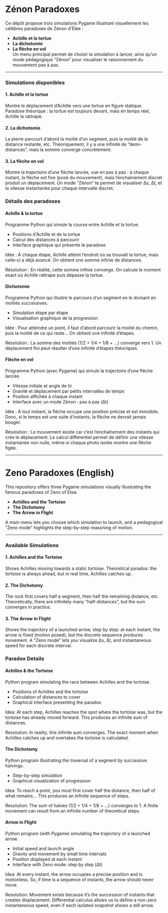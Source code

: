 # Zénon Paradoxes

Ce dépôt propose trois simulations Pygame illustrant visuellement les célèbres paradoxes de Zénon d'Élée :
- **Achille et la tortue**
- **La dichotomie**
- **La flèche en vol**</br>
Un menu principal permet de choisir la simulation à lancer, ainsi qu’un mode pédagogique “Zénon” pour visualiser le raisonnement du mouvement pas à pas.

---

### Simulations disponibles

#### 1. Achille et la tortue

Montre le déplacement d’Achille vers une tortue en figure statique.
Paradoxe théorique : la tortue est toujours devant, mais en temps réel, Achille la rattrape.

#### 2. La dichotomie

La pierre parcourt d’abord la moitié d’un segment, puis la moitié de la distance restante, etc. Théoriquement, il y a une infinité de “demi-distances”, mais la somme converge concrètement.

#### 3. La flèche en vol

Montre la trajectoire d’une flèche lancée, vue en pas à pas : à chaque instant, la flèche est fixe (posé du mouvement), mais l’enchaînement discret produit un déplacement. Un mode “Zénon” te permet de visualiser Δs, Δt, et la vitesse instantanée pour chaque intervalle discret.

### Détails des paradoxes

#### Achille & la tortue

Programme Python qui simule la course entre Achille et la tortue.

- Positions d'Achille et de la tortue
- Calcul des distances à parcourir
- Interface graphique qui présente le paradoxe

Idée : À chaque étape, Achille atteint l’endroit où se trouvait la tortue, mais celle-ci a déjà avancé. On obtient une somme infinie de distances.

Résolution : En réalité, cette somme infinie converge. On calcule le moment exact où Achille rattrape puis dépasse la tortue.

#### Dichotomie

Programme Python qui illustre le parcours d’un segment en le divisant en moitiés successives.

- Simulation étape par étape
- Visualisation graphique de la progression

Idée : Pour atteindre un point, il faut d’abord parcourir la moitié du chemin, puis la moitié de ce qui reste… On obtient une infinité d’étapes.

Résolution : La somme des moitiés (1/2 + 1/4 + 1/8 + …) converge vers 1. Un déplacement fini peut résulter d’une infinité d’étapes théoriques.

#### Flèche en vol

Programme Python (avec Pygame) qui simule la trajectoire d’une flèche lancée.

- Vitesse initiale et angle de tir
- Gravité et déplacement par petits intervalles de temps
- Position affichée à chaque instant
- Interface avec un mode Zénon : pas à pas (Δt)

Idée : À tout instant, la flèche occupe une position précise et est immobile. Donc, si le temps est une suite d’instants, la flèche ne devrait jamais bouger.

Résolution : Le mouvement existe car c’est l’enchaînement des instants qui crée le déplacement. Le calcul différentiel permet de définir une vitesse instantanée non nulle, même si chaque photo isolée montre une flèche figée.

---

# Zeno Paradoxes (English)

This repository offers three Pygame simulations visually illustrating the famous paradoxes of Zeno of Elea:

- **Achilles and the Tortoise**
- **The Dichotomy**
- **The Arrow in Flight**

A main menu lets you choose which simulation to launch, and a pedagogical “Zeno mode” highlights the step-by-step reasoning of motion.

---

### Available Simulations

#### 1. Achilles and the Tortoise

Shows Achilles moving towards a static tortoise.
Theoretical paradox: the tortoise is always ahead, but in real time, Achilles catches up.

#### 2. The Dichotomy

The rock first covers half a segment, then half the remaining distance, etc. Theoretically, there are infinitely many “half-distances”, but the sum converges in practice.

#### 3. The Arrow in Flight

Shows the trajectory of a launched arrow, step by step: at each instant, the arrow is fixed (motion posed), but the discrete sequence produces movement. A “Zeno mode” lets you visualize Δs, Δt, and instantaneous speed for each discrete interval.

### Paradox Details

#### Achilles & the Tortoise

Python program simulating the race between Achilles and the tortoise.

- Positions of Achilles and the tortoise
- Calculation of distances to cover
- Graphical interface presenting the paradox

Idea: At each step, Achilles reaches the spot where the tortoise was, but the tortoise has already moved forward. This produces an infinite sum of distances.

Resolution: In reality, this infinite sum converges. The exact moment when Achilles catches up and overtakes the tortoise is calculated.

#### The Dichotomy

Python program illustrating the traversal of a segment by successive halvings.

- Step-by-step simulation
- Graphical visualization of progression

Idea: To reach a point, you must first cover half the distance, then half of what remains… This produces an infinite sequence of steps.

Resolution: The sum of halves (1/2 + 1/4 + 1/8 + …) converges to 1. A finite movement can result from an infinite number of theoretical steps.

#### Arrow in Flight

Python program (with Pygame) simulating the trajectory of a launched arrow.

- Initial speed and launch angle
- Gravity and movement by small time intervals
- Position displayed at each instant
- Interface with Zeno mode: step by step (Δt)

Idea: At every instant, the arrow occupies a precise position and is motionless. So, if time is a sequence of instants, the arrow should never move.

Resolution: Movement exists because it’s the succession of instants that creates displacement. Differential calculus allows us to define a non-zero instantaneous speed, even if each isolated snapshot shows a still arrow.
